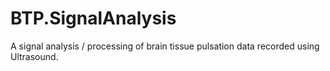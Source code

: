 # BTP.SignalAnalysis
A signal analysis / processing of brain tissue pulsation data recorded using Ultrasound. 
